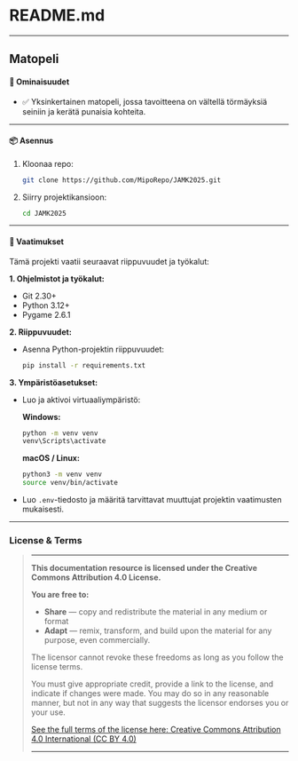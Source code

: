 # README.md

---

## Matopeli

#### 🚀 Ominaisuudet

- ✅ Yksinkertainen matopeli, jossa tavoitteena on vältellä törmäyksiä seiniin ja kerätä punaisia kohteita.

---

#### 📦 Asennus

1. Kloonaa repo:
   ```bash
   git clone https://github.com/MipoRepo/JAMK2025.git
   ```
2. Siirry projektikansioon:
   ```bash
   cd JAMK2025
   ```

---

#### 🔧 Vaatimukset

Tämä projekti vaatii seuraavat riippuvuudet ja työkalut:

**1. Ohjelmistot ja työkalut:**
   - Git 2.30+
   - Python 3.12+
   - Pygame 2.6.1

**2. Riippuvuudet:**
   - Asenna Python-projektin riippuvuudet:
     ```bash
     pip install -r requirements.txt
     ```

**3. Ympäristöasetukset:**
   - Luo ja aktivoi virtuaaliympäristö:
     
     **Windows:**
     ```bash
     python -m venv venv
     venv\Scripts\activate
     ```
     **macOS / Linux:**
     ```bash
     python3 -m venv venv
     source venv/bin/activate
     ```
   - Luo `.env`-tiedosto ja määritä tarvittavat muuttujat projektin vaatimusten mukaisesti.

---

### License & Terms

> ---
>
> __This documentation resource is licensed under the Creative Commons Attribution 4.0 License.__
>
> __You are free to:__
> - __Share__ — copy and redistribute the material in any medium or format
> - __Adapt__ — remix, transform, and build upon the material for any purpose, even commercially.
>
> The licensor cannot revoke these freedoms as long as you follow the license terms.
>
> You must give appropriate credit, provide a link to the license, and indicate if changes were made.
> You may do so in any reasonable manner, but not in any way that suggests the licensor endorses you or your use.
>
> [See the full terms of the license here: Creative Commons Attribution 4.0 International (CC BY 4.0)](https://creativecommons.org/licenses/by/4.0/)
>
> ---

